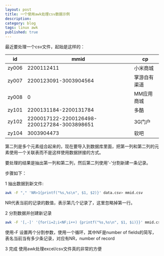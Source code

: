 ```yaml
---
layout: post
title: 一个使用awk处理csv数据示例
description: 
category: blog
tags: linux awk 
published: true
---
```


最近要处理一个csv文件，起始是这样的：

|id | mmid | cp |
|---|------|----|
|zy006 | 2200112411 | 小米商城|
|zy007 | 2200123091-3003904564 | 掌游自有渠道 |
|zy008 | 0 | MM应用商城|
|zy101 | 2200131184-2200131784 | 多酷|
|zy102 | 2200017122-2200126498-2200127284-3003898651 | 3G门户|
|zy104 | 3003904473 | 软吧|

第二列是多个元素组合起来的，现在要导入到数据库里面，把第一列和第二列的元素使用一个关联表而不是这样使用数据拼接的方式。

要处理的结果是抽出第一列和第二列，然后第二列使用'-'分割新建一条记录。

步骤如下：

1 抽出数据到新文件:

```bash
awk -F "," 'NR>1{printf("%s,%s\n", $1, $2)}' data.csv> mmid.csv
```
NR代表当前的记录的数值，表示第几个记录了，这里忽略掉第一行。

2 分割数据并创建新记录 
```bash
awk -F '[,-]' '{for(i=2;i<NF;i++) {printf("%s,%s\n", $1, $i)}}' mmid.csv > channel_mmid.csv
```
使用-F 设置两个分割参数，使用一个循环，其中NF是number of fields的简写，表名当前当有多少条记录，对应有NR，number of record

3 完成
使用awk处理excel/csv文件真的非常的方便